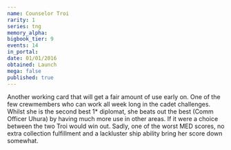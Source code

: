 ```yaml
---
name: Counselor Troi
rarity: 1
series: tng
memory_alpha:
bigbook_tier: 9
events: 14
in_portal:
date: 01/01/2016
obtained: Launch
mega: false
published: true
---
```


Another working card that will get a fair amount of use early on. One of the few crewmembers who can work all week long in the cadet challenges. Whilst she is the second best 1* diplomat, she beats out the best (Comm Officer Uhura) by having much more use in other areas. If it were a choice between the two Troi would win out. Sadly, one of the worst MED scores, no extra collection fulfillment and a lackluster ship ability bring her score down somewhat.
